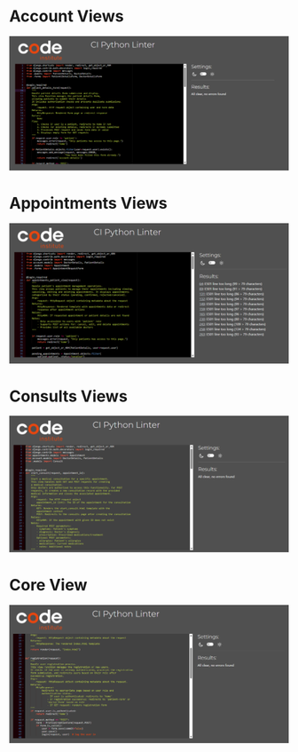 # Account Views

![Account Views](/docs/validation/python/account-views.pep8.png)

# Appointments Views

![Appointments Views](/docs/validation/python/appointment-views-pep8.png)

# Consults Views

![Consults views](/docs/validation/python/consults-views-pep8.png)

# Core View

![Core views](/docs/validation/python/core-views-pep8.png)